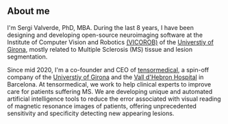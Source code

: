 
## About me

I'm Sergi Valverde, PhD, MBA. During the last 8 years, I have been designing
and developing open-source neuroimaging software at the
Institute of Computer Vision and Robotics
[(VICOROB)](www.vicorob.udg.edu) of the [Universtiy of Girona](www.udg.edu), mostly related to Multiple
Sclerosis (MS) tissue and lesion segmentation.

Since mid 2020, I'm a co-founder and CEO of
[tensormedical](http://www.tensormedical.ai), a spin-off company of the
[Universtiy of Girona](www.udg.edu) and the [Vall d'Hebron
Hospital](www.vhir.org) in Barcelona. At tensormedical, we work to
help clinical experts to improve care for patients suffering MS. We are developing unique and automated artificial
intelligence tools to reduce the error associated with visual reading
of magnetic resonance images of patients, offering unprecedented
sensitivity and specificity detecting new appearing lesions.
